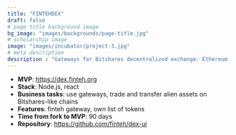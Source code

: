 ```yaml
---
title: "FINTEHDEX"
draft: false
# page title background image
bg_image: "images/backgrounds/page-title.jpg"
# scholarship image
image: "images/incubator/project-3.jpg"
# meta description
description : "Gateways for Bitshares decentralized exchange: Ethereum-USDT, Cyberway-GOLOS."
---
```


* **MVP**: https://dex.finteh.org
* **Stack**: Node.js, react
* **Business tasks**: use gateways, trade and transfer alien assets on Bitshares-like chains
* **Features**: finteh gateway, own list of tokens
* **Time from fork to MVP**: 90 days
* **Repository**: https://github.com/finteh/dex-ui
